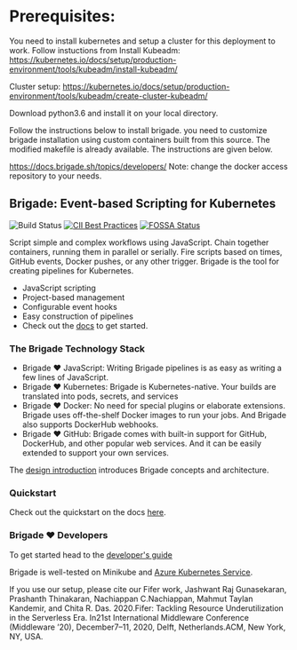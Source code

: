 # Prerequisites:

You need to install kubernetes and setup a cluster for this deployment to work. Follow instuctions from 
Install Kubeadm: https://kubernetes.io/docs/setup/production-environment/tools/kubeadm/install-kubeadm/

Cluster setup: https://kubernetes.io/docs/setup/production-environment/tools/kubeadm/create-cluster-kubeadm/

Download python3.6 and install it on your local directory.

Follow the instructions below to install brigade. you need to customize brigade installation using custom containers built from this source. The modified makefile is already available. The instructions are given below. 

https://docs.brigade.sh/topics/developers/
Note: change the docker access repository to your needs. 

## Brigade: Event-based Scripting for Kubernetes

![Build Status](https://badges.deislabs.io/v1/github/build/brigadecore/brigade/badge.svg?branch=master)
[![CII Best Practices](https://bestpractices.coreinfrastructure.org/projects/2688/badge)](https://bestpractices.coreinfrastructure.org/projects/2688)
[![FOSSA Status](https://app.fossa.io/api/projects/git%2Bgithub.com%2Fbrigadecore%2Fbrigade.svg?type=shield)](https://app.fossa.io/projects/git%2Bgithub.com%2Fbrigadecore%2Fbrigade?ref=badge_shield)

Script simple and complex workflows using JavaScript. Chain together containers,
running them in parallel or serially. Fire scripts based on times, GitHub events,
Docker pushes, or any other trigger. Brigade is the tool for creating pipelines
for Kubernetes.

- JavaScript scripting
- Project-based management
- Configurable event hooks
- Easy construction of pipelines
- Check out the [docs](https://docs.brigade.sh/) to get started.

 <!-- [![asciicast](https://asciinema.org/a/JBsjOpah4nTBvjqDT5dAWvefG.png)](https://asciinema.org/a/JBsjOpah4nTBvjqDT5dAWvefG) -->

### The Brigade Technology Stack

- Brigade :heart: JavaScript: Writing Brigade pipelines is as easy as writing a few lines of JavaScript.
- Brigade :heart: Kubernetes: Brigade is Kubernetes-native. Your builds are translated into
  pods, secrets, and services
- Brigade :heart: Docker: No need for special plugins or elaborate extensions. Brigade uses
  off-the-shelf Docker images to run your jobs. And Brigade also supports DockerHub
  webhooks.
- Brigade :heart: GitHub: Brigade comes with built-in support for GitHub, DockerHub, and
  other popular web services. And it can be easily extended to support your own
  services.

The [design introduction](https://docs.brigade.sh/topics/design/) introduces Brigade concepts and
architecture.

### Quickstart

Check out the quickstart on the docs [here](https://docs.brigade.sh/intro/quickstart/).

### Brigade :heart: Developers

To get started head to the [developer's guide](https://docs.brigade.sh/topics/developers/)

Brigade is well-tested on Minikube and [Azure Kubernetes Service](https://docs.microsoft.com/en-us/azure/aks/).


If you use our setup, please cite our Fifer work, Jashwant Raj Gunasekaran, Prashanth Thinakaran, Nachiappan C.Nachiappan, Mahmut Taylan Kandemir, and Chita R. Das. 2020.Fifer: Tackling Resource Underutilization in the Serverless Era. In21st International Middleware Conference (Middleware ’20), December7–11, 2020, Delft, Netherlands.ACM, New York, NY, USA.

